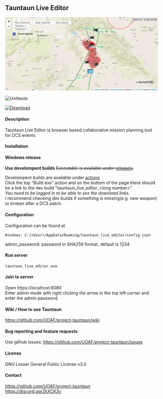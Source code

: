## Tauntaun Live Editor

![Screenshot](https://github.com/UOAF/project-tauntaun/raw/v0.1.0/images/screenshot.png)

![Unittests](https://github.com/UOAF/project-tauntaun/workflows/Unittests/badge.svg)

[![Download](https://img.shields.io/github/downloads/UOAF/project-tauntaun/total?label=Download)](https://github.com/UOAF/project-tauntaun/releases)

#### Description
Tauntaun Live Editor is browser based collaborative mission planning tool for DCS events.

#### Installation
#### Windows release
**Use develompent builds** ~~Executable is available under [releases](https://github.com/UOAF/project-tauntaun/releases).~~
    
Develompent builds are available under [actions](https://github.com/UOAF/project-tauntaun/actions/workflows/exe.yml)   
Click the top "Build exe" action and on the bottom of the page there should be a link to the dev build "tauntaun_live_editor_\<long number\>".    
_You need to be logged in to be able to see the download links._    
I recommend checking dev builds if something is missing(e.g. new weapon) or broken after a DCS patch.

#### Configuration
Configuration can be found at
```
Windows: C:/<User>/AppData/Roaming/tauntaun_live_editor/config.json
```
admin_password: password in SHA256 format, default is 1234
#### Run server
```
tauntaun_live_editor.exe
```

#### Join to server
Open https://localhost:8080  
Enter admin mode with right clicking the arrow in the top left corner and enter the admin password. 

#### Wiki / How to use Tauntaun
https://github.com/UOAF/project-tauntaun/wiki

#### Bug reporting and feature requests
Use github issues:
https://github.com/UOAF/project-tauntaun/issues

#### License 
GNU Lesser General Public License v3.0

#### Contact
https://github.com/UOAF/project-tauntaun  
https://discord.gg/ZkXCK3y

